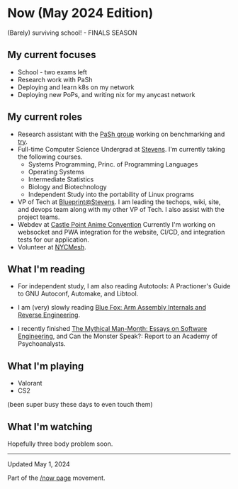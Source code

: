 # Now (May 2024 Edition)

(Barely) surviving school! - FINALS SEASON

## My current focuses

* School - two exams left
* Research work with PaSh
* Deploying and learn k8s on my network
* Deploying new PoPs, and writing nix for my anycast network

## My current roles

* Research assistant with the [PaSh group](https://binpa.sh/) working on
  benchmarking and [try](https://github.com/binpash/try).
* Full-time Computer Science Undergrad at
  [Stevens](https://www.stevens.edu/school-engineering-science/departments/computer-science).
  I'm currently taking the following courses.
    - Systems Programming, Princ. of Programming Languages
    - Operating Systems
    - Intermediate Statistics
    - Biology and Biotechnology
    - Independent Study into the portability of Linux programs
* VP of Tech at [Blueprint@Stevens](https://sitblueprint.com/). I am leading the
  techops, wiki, site, and devops team along with my other VP of Tech. I also
  assist with the project teams.
* Webdev at [Castle Point Anime Convention](https://www.castlepointanime.com)
  Currently I'm working on websocket and PWA integration for the website, CI/CD,
  and integration tests for our application.
* Volunteer at [NYCMesh](https://www.nycmesh.net/).

## What I'm reading

* For independent study, I am also reading Autotools: A Practioner's Guide to
  GNU Autoconf, Automake, and Libtool.

* I am (very) slowly reading [Blue Fox: Arm Assembly Internals and Reverse
Engineering](https://www.wiley.com/en-us/Blue+Fox:+Arm+Assembly+Internals+and+Reverse+Engineering-p-9781119745303).

* I recently finished [The Mythical Man-Month: Essays on Software
Engineering](https://en.wikipedia.org/wiki/The_Mythical_Man-Month), and Can the
Monster Speak?: Report to an Academy of Psychoanalysts.

## What I'm playing

* Valorant
* CS2

(been super busy these days to even touch them)

## What I'm watching

Hopefully three body problem soon.

---

Updated May 1, 2024

Part of the [/now page](https://nownownow.com/about) movement.
